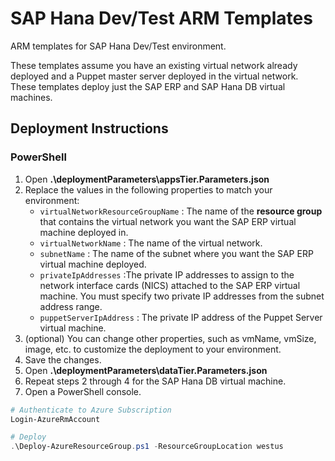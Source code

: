 # SAP Hana Dev/Test ARM Templates
ARM templates for SAP Hana Dev/Test environment.

These templates assume you have an existing virtual network already deployed and a Puppet master server deployed in the virtual network.  These templates deploy just the SAP ERP and SAP Hana DB virtual machines.

## Deployment Instructions
### PowerShell
1. Open **.\deploymentParameters\appsTier.Parameters.json**
2. Replace the values in the following properties to match your environment:
    * `virtualNetworkResourceGroupName` : The name of the __resource group__ that contains the virtual network you want the SAP ERP virtual machine deployed in.
    * `virtualNetworkName` : The name of the virtual network.
    * `subnetName` : The name of the subnet where you want the SAP ERP virtual machine deployed.
    * `privateIpAddresses` :The private IP addresses to assign to the network interface cards (NICS) attached to the SAP ERP virtual machine.  You must specify two private IP addresses from the subnet address range.
    * `puppetServerIpAddress` : The private IP address of the Puppet Server virtual machine.
4. (optional) You can change other properties, such as vmName, vmSize, image, etc. to customize the deployment to your environment.  
5. Save the changes.
6. Open **.\deploymentParameters\dataTier.Parameters.json**
7. Repeat steps 2 through 4 for the SAP Hana DB virtual machine.
8. Open a PowerShell console.
```PowerShell
# Authenticate to Azure Subscription
Login-AzureRmAccount

# Deploy 
.\Deploy-AzureResourceGroup.ps1 -ResourceGroupLocation westus
